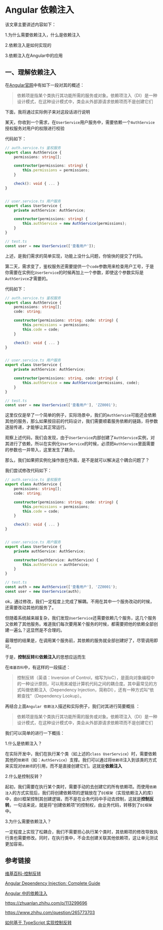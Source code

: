 # Angular 依赖注入

该文章主要讲述内容如下：

1.为什么需要依赖注入，什么是依赖注入

2.依赖注入是如何实现的

3.依赖注入在Angular中的应用

## 一、理解依赖注入
在[Angular官网](https://angular.cn/guide/dependency-injection)中有如下一段对其的概述：

>依赖项是指某个类执行其功能所需的服务或对象。依赖项注入（DI）是一种设计模式，在这种设计模式中，类会从外部源请求依赖项而不是创建它们

下面，我将通过实际例子来对这段话进行说明

某天，你收到一个需求，在`UserService`用户服务中，需要依赖一个`AuthService`授权服务对用户的权限进行校验

代码如下：
```ts
// auth.service.ts 鉴权服务
export class AuthService {
    permissions: string[];

    constructor(permissions: string) {
        this.permissions = permissions;
    }

    check(): void { ... }
}


// user.service.ts 用户服务
export class UserService {
    private authService: AuthService;

    constructor(permissions: string) {
        this.authService = new AuthService(permissions);
    }
}

// test.ts
const user = new UserService(['查看用户']);
```

上述，是我们需求的简单实现，功能上没什么问题，你愉快的提交了代码。

第二天，需求变了，鉴权服务还需要提供一个`code`参数用来检查用户工号，于是你需要在实例化`UserService`的时候再加上一个参数，即使这个参数实际是`AuthSerivce`才需要的。

代码如下：

```ts
// auth.service.ts 鉴权服务
export class AuthService {
    permissions: string[];
    code: string;

    constructor(permissions: string; code: string) {
        this.permissions = permissions;
        this.code = code;
    }

    check(): void { ... }
}


// user.service.ts 用户服务
export class UserService {
    private authService: AuthService;

    constructor(permissions: string, code: string) {
        this.authService = new AuthService(permissions, code);
    }
}

// test.ts
const user = new UserService(['查看用户'], 'ZZ0001');

```

这里仅仅是举了一个简单的例子，实际场景中，我们的`AuthService`可能还会依赖其他的服务，那么如果按目前的代码设计，我们需要顺着服务依赖的链路，将参数逐层传递，才能够让其正常运行。

观察上述代码，我们会发现，由于`UserService`内部创建了`AuthService`实例，对其进行了依赖，所以在实例化`UserService`的时候，必须把`AuthService`里面需要的参数也一并带入，这里发生了耦合。

那么，我们如果把实例化操作放在外面，是不是就可以解决这个耦合问题了？

我们尝试修改代码如下：

```ts
// auth.service.ts 鉴权服务
export class AuthService {
    permissions: string[];
    code: string;

    constructor(permissions: string; code: string) {
        this.permissions = permissions;
        this.code = code;
    }

    check(): void { ... }
}


// user.service.ts 用户服务
export class UserService {
    private authService: AuthService;

    constructor(authService: AuthService) {
        this.authService = authService;
    }
}

// test.ts
const auth = new AuthService(['查看用户'], 'ZZ0001');
const user = new UserService(auth);
```

ok，通过修改，我们一定程度上完成了解耦。不用在其中一个服务改动的时候，还需要改动其他的服务了。

但随着系统越来越复杂，我们发现`UserService`还需要依赖几个服务，这几个服务又依赖了其他服务。难道我们每次要用某个服务的时候，都需要把他的依赖全部创建一遍么？这显然是不合理的。

最理想的结果是，在调用某个服务前，其依赖的服务就全部创建好了，尽管调用即可。

于是，**控制反转**和**依赖注入**的思想应运而生

在`维基百科`中，有这样的一段描述：

>控制反转（英语：Inversion of Control，缩写为IoC），是面向对象编程中的一种设计原则，可以用来减低计算机代码之间的耦合度。其中最常见的方式叫做依赖注入（Dependency Injection，简称DI），还有一种方式叫“依赖查找”（Dependency Lookup）。

再结合上面`Angular 依赖注入`描述和实际例子，我们对其进行简要概括 ：

>依赖项是指某个类执行其功能所需的服务或对象。依赖项注入（DI）是一种设计模式，在这种设计模式中，类会从外部源请求依赖项而不是创建它们

我们可以简单的进行一下概括：

1.什么是依赖注入？

在实际开发中，我们在执行某个类（如上述的`class UserService`）时，需要依赖其他的`依赖项`（如：`AuthService`）支撑。我们可以通过将`依赖项`注入到该类的方式来实现对`依赖项`的引用，而不是直接创建它们。这就是**依赖注入**

2.什么是控制反转？

起初，我们需要在执行某个类时，需要手动的去创建它的所有依赖项。而使用`依赖注入`的方式实现后，我们将创建依赖项的逻辑放在了`DI框架`（实现依赖注入的库）中，由`DI`框架控制其创建逻辑，而不是在业务代码中手动去控制，这就是**控制反转**。一句话来说，就是将“创建依赖项”的控制权，由业务代码，转移到了`DI框架`中。

3.为什么需要依赖注入？

一定程度上实现了松耦合，我们不需要担心执行某个类时，其依赖项的修改导致执行类也需要修改。同时，在执行类中，不会去创建关联其他依赖项，这让单元测试更加容易。




## 参考链接

[维基百科-控制反转](https://zh.wikipedia.org/wiki/%E6%8E%A7%E5%88%B6%E5%8F%8D%E8%BD%AC)

[Angular Dependency Injection: Complete Guide](https://blog.angular-university.io/angular-dependency-injection/)

[Angular 中的依赖注入](https://angular.cn/guide/dependency-injection)

https://zhuanlan.zhihu.com/p/113299696

https://www.zhihu.com/question/265773703

[如何基于 TypeScript 实现控制反转](https://zhuanlan.zhihu.com/p/311184005)